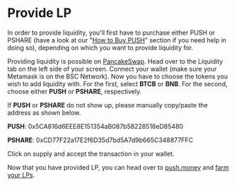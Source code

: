 # Provide LP

In order to provide liquidity, you'll first have to purchase either PUSH or PSHARE (have a look at our "[How to Buy PUSH](../welcome-start-here/faq-getting-started/how-to-buy-push.md)" section if you need help in doing so), depending on which you want to provide liquidity for.

Providing liquidity is possible on [PancakeSwap](https://pancakeswap.finance/add/0x7130d2A12B9BCbFAe4f2634d864A1Ee1Ce3Ead9c/0x522348779DCb2911539e76A1042aA922F9C47Ee3). Head over to the Liquidity tab on the left side of your screen. Connect your wallet (make sure your Metamask is on the BSC Network). Now you have to choose the tokens you wish to add liquidity with. For the first, select **BTCB** or **BNB**. For the second, choose either **PUSH** or **PSHARE**, respectively.

If **PUSH** or **PSHARE** do not show up, please manually copy/paste the address as shown below.

**PUSH**: 0x5CA816d6EEE8E151354aB087b58228518eD85480

**PSHARE**: 0xCD77F22a17E2f6D35d7bd5A7d9b665C348877FFC

Click on supply and accept the transaction in your wallet.

Now that you have provided LP, you can head over to [push.money](https://pushmoney.money) and [farm your LPs](https://pushmoney.money/farm/).
